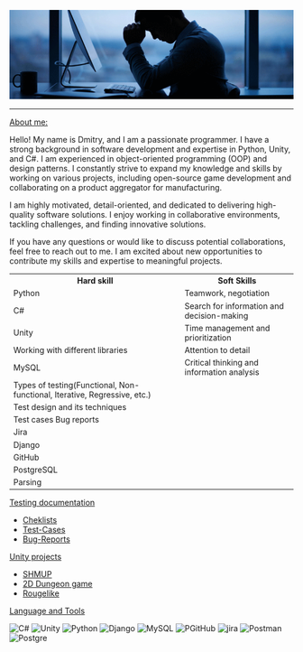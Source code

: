 ![Header](https://github.com/11shingo11/11shingo11/blob/main/assets/SAD-Banner.gif)
<hr>
<ins>About me:</ins>

Hello! My name is Dmitry, and I am a passionate programmer. I have a strong background in software development and expertise in Python, Unity, and C#. I am experienced in object-oriented programming (OOP) and design patterns. I constantly strive to expand my knowledge and 
skills by working on various projects, including open-source game development and collaborating on a product aggregator for manufacturing.

I am highly motivated, detail-oriented, and dedicated to delivering high-quality software solutions. I enjoy working in collaborative environments, tackling challenges, and finding innovative solutions.

If you have any questions or would like to discuss potential collaborations, feel free to reach out to me. I am excited about new opportunities to contribute my skills and expertise to meaningful projects.

<table>

<tr><th>Hard skill</th><th>Soft Skills</th></tr>
<tr><td>Python</td><td>Teamwork, negotiation</td></tr>
<tr><td>C#</td><td>Search for information and decision-making</td></tr>
<tr><td>Unity</td><td>Time management and prioritization</td></tr> 
<tr><td>Working with different libraries</td><td>Attention to detail</td></tr> 
<tr><td>MySQL</td><td>Critical thinking and information analysis</td></tr> 
<tr><td>Types of testing(Functional, Non-functional, Iterative, Regressive, etc.)</td><td></td></tr> 
<tr><td>Test design and its techniques</td><td></td></tr> 
<tr><td>Test cases Bug reports</td><td></td></tr> 
<tr><td>Jira</td><td></td></tr>
<tr><td>Django</td><td></td></tr>
<tr><td>GitHub</td><td></td></tr>
<tr><td>PostgreSQL</td><td></td></tr>
<tr><td>Parsing</td><td></td></tr>



</table>
<ins>Testing documentation</ins>

- [Cheklists](https://github.com/11shingo11/Cheklists.git)
- [Test-Cases](https://github.com/11shingo11/Test-Cases.git)
- [Bug-Reports](https://github.com/11shingo11/Bugreports)

</table>
</table>
<ins>Unity projects</ins>

- [SHMUP](https://github.com/11shingo11/Space-SHMUP)
- [2D Dungeon game](https://github.com/11shingo11/Dungeon)
- [Rougelike](https://github.com/11shingo11/Prjct_X)
</table>

<ins>Language and Tools</ins>


![C#](https://img.shields.io/badge/C%20SHARP-483D8B?style=for-the-badge&logo=Csharp)
![Unity](https://img.shields.io/badge/Unity-483D8B?style=for-the-badge&logo=Unity)
![Python](https://img.shields.io/badge/Python-483D8B?style=for-the-badge&logo=Python)
![Django](https://img.shields.io/badge/Django-483D8B?style=for-the-badge&logo=Django)
![MySQL](https://img.shields.io/badge/MySQL-483D8B?style=for-the-badge&logo=MySQL)
![PGitHub](https://img.shields.io/badge/GitHub-483D8B?style=for-the-badge&logo=GitHub)
![jira](https://img.shields.io/badge/jira-483D8B?style=for-the-badge&logo=Jira)
![Postman](https://img.shields.io/badge/Postman-483D8B?style=for-the-badge&logo=Postman)
![Postgre](https://img.shields.io/badge/Postgre-483D8B?style=for-the-badge&logo=Postgre)


